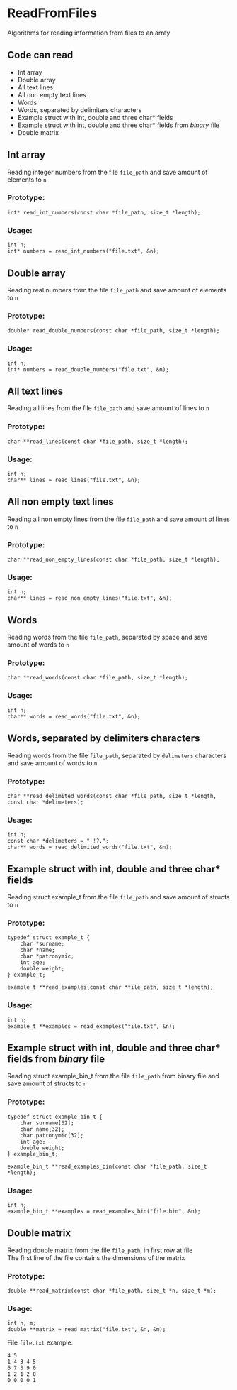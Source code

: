 # ReadFromFiles
Algorithms for reading information from files to an array

## Code can read
- Int array
- Double array
- All text lines
- All non empty text lines
- Words
- Words, separated by delimiters characters
- Example struct with int, double and three char* fields
- Example struct with int, double and three char* fields from _binary_ file
- Double matrix

## Int array
Reading integer numbers from the file `file_path` and save amount of elements to `n`

### Prototype:
```
int* read_int_numbers(const char *file_path, size_t *length);
```
### Usage:
```
int n;  
int* numbers = read_int_numbers("file.txt", &n);
```
  
## Double array
Reading real numbers from the file `file_path` and save amount of elements to `n`
### Prototype:
```
double* read_double_numbers(const char *file_path, size_t *length);
```
### Usage:
```
int n;  
int* numbers = read_double_numbers("file.txt", &n);
```

## All text lines
Reading all lines from the file `file_path` and save amount of lines to `n`
### Prototype:
```
char **read_lines(const char *file_path, size_t *length);
```
### Usage:
```
int n;  
char** lines = read_lines("file.txt", &n);
```

## All non empty text lines
Reading all non empty lines from the file `file_path` and save amount of lines to `n`
### Prototype:
```
char **read_non_empty_lines(const char *file_path, size_t *length);
```
### Usage:
```
int n;  
char** lines = read_non_empty_lines("file.txt", &n);
```

## Words
Reading words from the file `file_path`, separated by space and save amount of words to `n`
### Prototype:
```
char **read_words(const char *file_path, size_t *length);
```
### Usage:
```
int n;  
char** words = read_words("file.txt", &n);
```

## Words, separated by delimiters characters
Reading words from the file `file_path`, separated by `delimeters` characters and save amount of words to `n`
### Prototype:
```
char **read_delimited_words(const char *file_path, size_t *length, const char *delimeters);
```
### Usage:
```
int n;
const char *delimeters = " !?.";
char** words = read_delimited_words("file.txt", &n);
```

## Example struct with int, double and three char* fields
Reading struct example_t from the file `file_path` and save amount of structs to `n`
### Prototype:
```
typedef struct example_t {
	char *surname;
	char *name;
	char *patronymic;
	int age;
	double weight;
} example_t;

example_t **read_examples(const char *file_path, size_t *length);
```
### Usage:
```	 
int n;
example_t **examples = read_examples("file.txt", &n);
```
## Example struct with int, double and three char* fields from _binary_ file
Reading struct example_bin_t from the file `file_path` from binary file and save amount of structs to `n`
### Prototype:
```	
typedef struct example_bin_t {
	char surname[32];
	char name[32];
	char patronymic[32];
	int age;
	double weight;
} example_bin_t;

example_bin_t **read_examples_bin(const char *file_path, size_t *length);
```	
### Usage:
```	 
int n;
example_bin_t **examples = read_examples_bin("file.bin", &n);
```

## Double matrix
Reading double matrix from the file `file_path`, in first row at file  
Тhe first line of the file contains the dimensions of the matrix
### Prototype:
```	
double **read_matrix(const char *file_path, size_t *n, size_t *m);
```	
### Usage:
```	
int n, m;
double **matrix = read_matrix("file.txt", &n, &m);
```	
File `file.txt` example:
```
4 5
1 4 3 4 5
6 7 3 9 0
1 2 1 2 0
0 0 0 0 1
```

